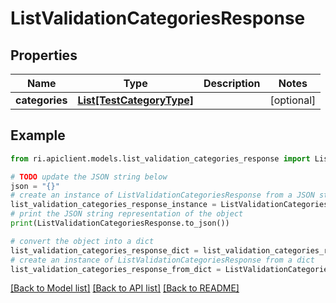 # ListValidationCategoriesResponse


## Properties

Name | Type | Description | Notes
------------ | ------------- | ------------- | -------------
**categories** | [**List[TestCategoryType]**](TestCategoryType.md) |  | [optional] 

## Example

```python
from ri.apiclient.models.list_validation_categories_response import ListValidationCategoriesResponse

# TODO update the JSON string below
json = "{}"
# create an instance of ListValidationCategoriesResponse from a JSON string
list_validation_categories_response_instance = ListValidationCategoriesResponse.from_json(json)
# print the JSON string representation of the object
print(ListValidationCategoriesResponse.to_json())

# convert the object into a dict
list_validation_categories_response_dict = list_validation_categories_response_instance.to_dict()
# create an instance of ListValidationCategoriesResponse from a dict
list_validation_categories_response_from_dict = ListValidationCategoriesResponse.from_dict(list_validation_categories_response_dict)
```
[[Back to Model list]](../README.md#documentation-for-models) [[Back to API list]](../README.md#documentation-for-api-endpoints) [[Back to README]](../README.md)

